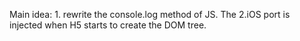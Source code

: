 Main idea: 1. rewrite the console.log method of JS. The 2.iOS port is injected when H5 starts to create the DOM tree.


